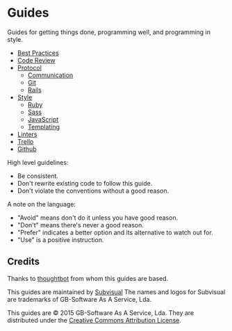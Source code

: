 Guides
======

Guides for getting things done, programming well, and programming in style.

* [Best Practices](/best-practices)
* [Code Review](/code-review)
* [Protocol](/protocol)
  * [Communication](/protocol/communication)
  * [Git](/protocol/git)
  * [Rails](/protocol/rails)
* [Style](/style)
  * [Ruby](/style/ruby)
  * [Sass](/style/sass)
  * [JavaScript](/style/js)
  * [Templating](/style/templating)
* [Linters](/linters)
* [Trello](/trello)
* [Github](/github)

High level guidelines:

* Be consistent.
* Don't rewrite existing code to follow this guide.
* Don't violate the conventions without a good reason.

A note on the language:

* "Avoid" means don't do it unless you have good reason.
* "Don't" means there's never a good reason.
* "Prefer" indicates a better option and its alternative to watch out for.
* "Use" is a positive instruction.

Credits
-------

Thanks to [thoughtbot](http://thoughtbot.com/) from whom this guides are based.

This guides are maintained by [Subvisual](https://subvisual.co)
The names and logos for Subvisual are trademarks of GB-Software As A Service, Lda.

This guides are © 2015 GB-Software As A Service, Lda. They are distributed under the [Creative Commons
Attribution License](http://creativecommons.org/licenses/by/3.0/).
